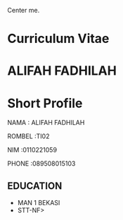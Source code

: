 <!DOCTYPE html>
<html>
  <head> 
    <meta charset="utf-8">
    <meta http-equiv="x-UA-Compatible" content ="I E =edge">
 <p style=”text-align: center”>Center me.
    <H1>Curriculum Vitae</H1>
 </p> 
  </head>
  <body>
    <h1>ALIFAH FADHILAH</h1>
    <h1>Short Profile</h1>
    <p>NAMA     : ALIFAH FADHILAH</p>
    <P>ROMBEL   :TI02</P>
    <P>NIM      :0110221059</P>
    <P>PHONE    :089508015103</P>

<h2>EDUCATION</h2>
<ul>
<li>MAN 1 BEKASI</li>
<li>STT-NF></li>
</ul>

  </body>
  </html>
